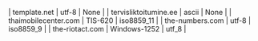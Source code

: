 | template.net | utf-8 | None |
| tervisliktoitumine.ee | ascii | None |
| thaimobilecenter.com | TIS-620 | iso8859_11 |
| the-numbers.com | utf-8 | iso8859_9 |
| the-riotact.com | Windows-1252 | utf_8 |
